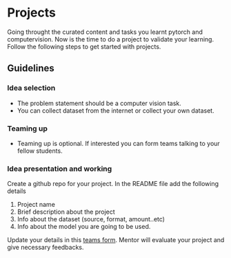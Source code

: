 # Projects 
Going throught the curated content and tasks you learnt pytorch and computervision. Now is the time to do a project to validate your learning. Follow the following steps to get started with projects.

## Guidelines
### Idea selection
- The problem statement should be a computer vision task.
- You can collect dataset from the internet or collect your own dataset.

### Teaming up
- Teaming up is optional. If interested you can form teams talking to your fellow students.

### Idea presentation and working
Create a github repo for your project. In the README file add the following details
1. Project name
2. Brief description about the project
3. Info about the dataset (source, format, amount..etc)
4. Info about the model you are going to be used.


Update your details in this [teams form](https://bit.ly/TH_PyTorchProject). Mentor will evaluate your project and give necessary feedbacks. 



